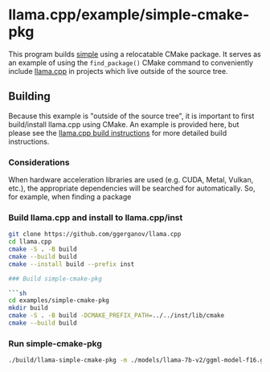 # llama.cpp/example/simple-cmake-pkg

This program builds [simple](../simple) using a relocatable CMake package. It serves as an example of using the `find_package()` CMake command to conveniently include [llama.cpp](https://github.com/ggerganov/llama.cpp) in projects which live outside of the source tree.

## Building

Because this example is "outside of the source tree", it is important to first build/install llama.cpp using CMake. An example is provided here, but please see the [llama.cpp build instructions](../..) for more detailed build instructions.

### Considerations

When hardware acceleration libraries are used (e.g. CUDA, Metal, Vulkan, etc.), the appropriate dependencies will be searched for automatically. So, for example, when finding a package

### Build llama.cpp and install to llama.cpp/inst

```sh
git clone https://github.com/ggerganov/llama.cpp
cd llama.cpp
cmake -S . -B build
cmake --build build
cmake --install build --prefix inst

### Build simple-cmake-pkg

```sh
cd examples/simple-cmake-pkg
mkdir build
cmake -S . -B build -DCMAKE_PREFIX_PATH=../../inst/lib/cmake
cmake --build build
```

### Run simple-cmake-pkg

```sh
./build/llama-simple-cmake-pkg -m ./models/llama-7b-v2/ggml-model-f16.gguf "Hello my name is"
```
